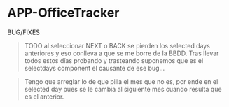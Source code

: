 # APP-OfficeTracker


BUG/FIXES

> TODO al seleccionar NEXT o BACK se pierden los selected days anteriores y eso conlleva a que se me borre de la BBDD.
Tras llevar todos estos días probando y trasteando suponemos que es el selectdays component el causante de ese bug...

> Tengo que arreglar lo de que pilla el mes que no es, por ende en el selected day pues se le cambia al siguiente mes cuando resulta que es el anterior.
